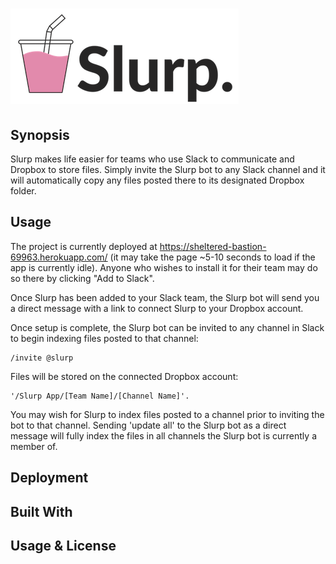 # ![slurp_app](public/img/LogoBig.png)

## Synopsis
Slurp makes life easier for teams who use Slack to communicate and Dropbox to store files. Simply invite the Slurp bot to any Slack channel and it will automatically copy any files posted there to its designated Dropbox folder.

## Usage
The project is currently deployed at https://sheltered-bastion-69963.herokuapp.com/ (it may take the page ~5-10 seconds to load if the app is currently idle). Anyone who wishes to install it for their team may do so there by clicking "Add to Slack".

Once Slurp has been added to your Slack team, the Slurp bot will send you a direct message with a link to connect Slurp to your Dropbox account.

Once setup is complete, the Slurp bot can be invited to any channel in Slack to begin indexing files posted to that channel:
```
/invite @slurp
```
Files will be stored on the connected Dropbox account:
```
'/Slurp App/[Team Name]/[Channel Name]'.
```
You may wish for Slurp to index files posted to a channel prior to inviting the bot to that channel. Sending 'update all' to the Slurp bot as a direct message will fully index the files in all channels the Slurp bot is currently a member of.



## Deployment

## Built With

## Usage & License

